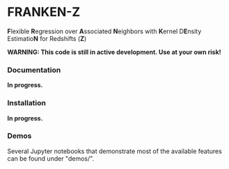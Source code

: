 FRANKEN-Z
=========

**F**lexible **R**egression over **A**ssociated **N**eighbors with **K**ernel 
D**E**nsity Estimatio**N** for Redshifts (**Z**)

**WARNING: This code is still in active development. Use at your own risk!**

### Documentation
**In progress.**

### Installation
**In progress.**

### Demos
Several Jupyter notebooks that demonstrate most of the available features
can be found under "demos/".
